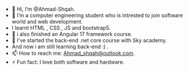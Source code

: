 - 👋 Hi, I’m @Ahmad-Shqah.
- 👀 I’m a computer engineering student who is intrested to join software world and web development.
- I learnt HTML , CSS , JS and bootstrap5.
- 🌱 i also finished an Angular 17 framework course.
- 💞️ I've started the back-end .net core course with Sky academy.
- And now i am still learning back-end :) .
- 📫 How to reach me: Ahmad_shqah@outlook.com.
- ⚡ Fun fact: I love both software and hardware.


